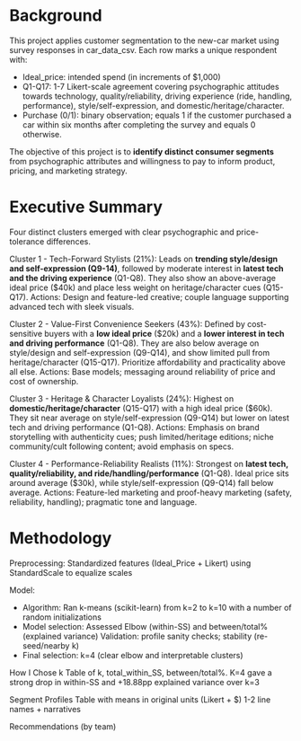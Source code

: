 # Background
This project applies customer segmentation to the new-car market using survey responses in car_data_csv. Each row marks a unique respondent with:
- Ideal_price: intended spend (in increments of $1,000)
- Q1-Q17: 1-7 Likert-scale agreement covering psychographic attitudes towards technology, quality/reliability, driving experience (ride, handling, performance), style/self-expression, and domestic/heritage/character.
- Purchase (0/1): binary observation; equals 1 if the customer purchased a car within six months after completing the survey and equals 0 otherwise. 

The objective of this project is to **identify distinct consumer segments** from psychographic attributes and willingness to pay to inform product, pricing, and marketing strategy.


# Executive Summary
Four distinct clusters emerged with clear psychographic and price-tolerance differences.

Cluster 1 - Tech-Forward Stylists (21%): Leads on **trending style/design and self-expression (Q9-14)**, followed by moderate interest in **latest tech and the driving experience** (Q1-Q8). They also show an above-average ideal price ($40k) and place less weight on heritage/character cues (Q15-Q17).
Actions: Design and feature-led creative; couple language supporting advanced tech with sleek visuals.

Cluster 2 - Value-First Convenience Seekers (43%): Defined by cost-sensitive buyers with a **low ideal price** ($20k) and a **lower interest in tech and driving performance** (Q1-Q8). They are also below average on style/design and self-expression (Q9-Q14), and show limited pull from heritage/character (Q15-Q17). Prioritize affordability and practicality above all else.
Actions: Base models; messaging around reliability of price and cost of ownership.

Cluster 3 - Heritage & Character Loyalists (24%): Highest on **domestic/heritage/character** (Q15-Q17) with a high ideal price ($60k). They sit near average on style/self-expression (Q9-Q14) but lower on latest tech and driving performance (Q1-Q8). 
Actions: Emphasis on brand storytelling with authenticity cues; push limited/heritage editions; niche community/cult following content; avoid emphasis on specs.

Cluster 4 - Performance-Reliability Realists (11%): Strongest on **latest tech, quality/reliability, and ride/handling/performance** (Q1-Q8). Ideal price sits around average ($30k), while style/self-expression (Q9-Q14) fall below average.
Actions: Feature-led marketing and proof-heavy marketing (safety, reliability, handling); pragmatic tone and language.


# Methodology
Preprocessing: Standardized features (Ideal_Price + Likert) using StandardScale to equalize scales

Model: 
- Algorithm: Ran k-means (scikit-learn) from k=2 to k=10 with a number of random initializations
- Model selection: Assessed Elbow (within-SS) and between/total% (explained variance)
Validation: profile sanity checks; stability (re-seed/nearby k)
- Final selection: k=4 (clear elbow and interpretable clusters)

How I Chose k
Table of k, total_within_SS, between/total%.
K=4 gave a strong drop in within-SS and +18.88pp explained variance over k=3

Segment Profiles
Table with means in original units (Likert + $)
1-2 line names + narratives

Recommendations (by team)
